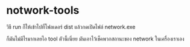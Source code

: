# notwork-tools

วิธี run ก็ให้เข้าไปที่โฟลเดอร์ dist แล้วกดเปิดไฟล์ network.exe

ก็มันไม่มีไรมากเลยไอ tool ตัวนี้เนี่ยย มันเอาไว้เช็คพวกสถานะของ network ในเครื่องเราเอง
